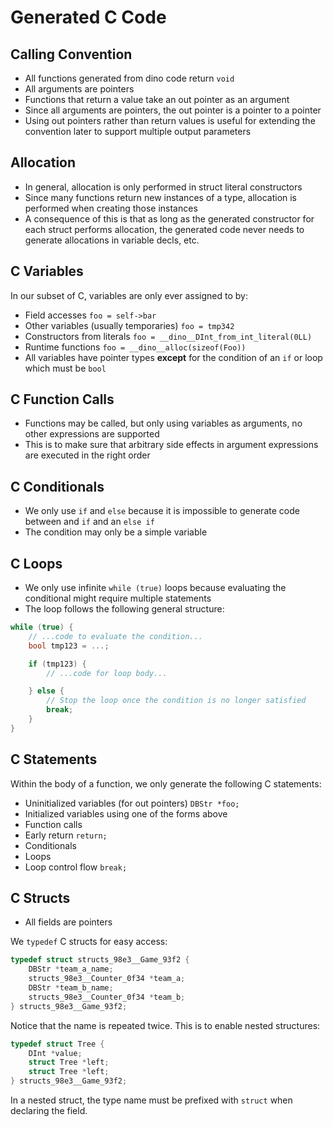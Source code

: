 # Generated C Code

## Calling Convention

* All functions generated from dino code return `void`
* All arguments are pointers
* Functions that return a value take an out pointer as an argument
* Since all arguments are pointers, the out pointer is a pointer to a pointer
* Using out pointers rather than return values is useful for extending the
  convention later to support multiple output parameters

## Allocation

* In general, allocation is only performed in struct literal constructors
* Since many functions return new instances of a type, allocation is performed
  when creating those instances
* A consequence of this is that as long as the generated constructor for each
  struct performs allocation, the generated code never needs to generate
  allocations in variable decls, etc.

## C Variables

In our subset of C, variables are only ever assigned to by:

* Field accesses `foo = self->bar`
* Other variables (usually temporaries) `foo = tmp342`
* Constructors from literals `foo = __dino__DInt_from_int_literal(0LL)`
* Runtime functions `foo = __dino__alloc(sizeof(Foo))`
* All variables have pointer types **except** for the condition of an `if` or
  loop which must be `bool`

## C Function Calls

* Functions may be called, but only using variables as arguments, no other
  expressions are supported
* This is to make sure that arbitrary side effects in argument expressions are
  executed in the right order

## C Conditionals

* We only use `if` and `else` because it is impossible to generate code between
  and `if` and an `else if`
* The condition may only be a simple variable

## C Loops

* We only use infinite `while (true)` loops because evaluating the conditional
  might require multiple statements
* The loop follows the following general structure:

```c
while (true) {
    // ...code to evaluate the condition...
    bool tmp123 = ...;

    if (tmp123) {
        // ...code for loop body...

    } else {
        // Stop the loop once the condition is no longer satisfied
        break;
    }
}
```

## C Statements

Within the body of a function, we only generate the following C statements:

* Uninitialized variables (for out pointers) `DBStr *foo;`
* Initialized variables using one of the forms above
* Function calls
* Early return `return;`
* Conditionals
* Loops
* Loop control flow `break;`

## C Structs

* All fields are pointers

We `typedef` C structs for easy access:

```c
typedef struct structs_98e3__Game_93f2 {
    DBStr *team_a_name;
    structs_98e3__Counter_0f34 *team_a;
    DBStr *team_b_name;
    structs_98e3__Counter_0f34 *team_b;
} structs_98e3__Game_93f2;
```

Notice that the name is repeated twice. This is to enable nested structures:

```c
typedef struct Tree {
    DInt *value;
    struct Tree *left;
    struct Tree *left;
} structs_98e3__Game_93f2;
```

In a nested struct, the type name must be prefixed with `struct` when declaring
the field.
